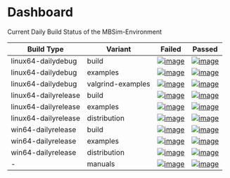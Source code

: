 # Dashboard

Current Daily Build Status of the MBSim-Environment

| Build Type | Variant | Failed | Passed |
|------------|---------|--------|--------|
| linux64-dailydebug | build | [![image](http://www.mbsim-env.de/mbsim/buildsystemstate/linux64-dailydebug-build.nrFailed.svg)](http://www.mbsim-env.de/mbsim/linux64-dailydebug/report/result_current/) | [![image](http://www.mbsim-env.de/mbsim/buildsystemstate/linux64-dailydebug-build.nrPassed.svg)](http://www.mbsim-env.de/mbsim/linux64-dailydebug/report/result_current/) |
| linux64-dailydebug | examples | [![image](http://www.mbsim-env.de/mbsim/buildsystemstate/linux64-dailydebug-examples.nrFailed.svg)](http://www.mbsim-env.de/mbsim/linux64-dailydebug/report/result_current/runexamples_report/result_current/) | [![image](http://www.mbsim-env.de/mbsim/buildsystemstate/linux64-dailydebug-examples.nrPassed.svg)](http://www.mbsim-env.de/mbsim/linux64-dailydebug/report/result_current/runexamples_report/result_current/) |
| linux64-dailydebug | valgrind-examples | [![image](http://www.mbsim-env.de/mbsim/buildsystemstate/linux64-dailydebug-valgrind-examples.nrFailed.svg)](http://www.mbsim-env.de/mbsim/linux64-dailydebug/report/runexamples_valgrind_report/result_current/) | [![image](http://www.mbsim-env.de/mbsim/buildsystemstate/linux64-dailydebug-valgrind-examples.nrPassed.svg)](http://www.mbsim-env.de/mbsim/linux64-dailydebug/report/runexamples_valgrind_report/result_current/) |
| linux64-dailyrelease | build | [![image](http://www.mbsim-env.de/mbsim/buildsystemstate/linux64-dailyrelease-build.nrFailed.svg)](http://www.mbsim-env.de/mbsim/linux64-dailyrelease/report/result_current/) | [![image](http://www.mbsim-env.de/mbsim/buildsystemstate/linux64-dailyrelease-build.nrPassed.svg)](http://www.mbsim-env.de/mbsim/linux64-dailyrelease/report/result_current/) |
| linux64-dailyrelease | examples | [![image](http://www.mbsim-env.de/mbsim/buildsystemstate/linux64-dailyrelease-examples.nrFailed.svg)](http://www.mbsim-env.de/mbsim/linux64-dailyrelease/report/result_current/runexamples_report/result_current/) | [![image](http://www.mbsim-env.de/mbsim/buildsystemstate/linux64-dailyrelease-examples.nrPassed.svg)](http://www.mbsim-env.de/mbsim/linux64-dailyrelease/report/result_current/runexamples_report/result_current/) |
| linux64-dailyrelease | distribution | [![image](http://www.mbsim-env.de/mbsim/buildsystemstate/linux64-dailyrelease-distribution.nrFailed.svg)](http://www.mbsim-env.de/mbsim/linux64-dailyrelease/report_distribute/distribute.out) | [![image](http://www.mbsim-env.de/mbsim/buildsystemstate/linux64-dailyrelease-distribution.nrPassed.svg)](http://www.mbsim-env.de/mbsim/linux64-dailyrelease/report_distribute/distribute.out) |
| win64-dailyrelease | build | [![image](http://www.mbsim-env.de/mbsim/buildsystemstate/win64-dailyrelease-build.nrFailed.svg)](http://www.mbsim-env.de/mbsim/win64-dailyrelease/report/result_current/) | [![image](http://www.mbsim-env.de/mbsim/buildsystemstate/win64-dailyrelease-build.nrPassed.svg)](http://www.mbsim-env.de/mbsim/win64-dailyrelease/report/result_current/) |
| win64-dailyrelease | examples | [![image](http://www.mbsim-env.de/mbsim/buildsystemstate/win64-dailyrelease-examples.nrFailed.svg)](http://www.mbsim-env.de/mbsim/win64-dailyrelease/report/result_current/runexamples_report/result_current/) | [![image](http://www.mbsim-env.de/mbsim/buildsystemstate/win64-dailyrelease-examples.nrPassed.svg)](http://www.mbsim-env.de/mbsim/win64-dailyrelease/report/result_current/runexamples_report/result_current/) |
| win64-dailyrelease | distribution | [![image](http://www.mbsim-env.de/mbsim/buildsystemstate/win64-dailyrelease-distribution.nrFailed.svg)](http://www.mbsim-env.de/mbsim/win64-dailyrelease/report_distribute/distribute.out) | [![image](http://www.mbsim-env.de/mbsim/buildsystemstate/win64-dailyrelease-distribution.nrPassed.svg)](http://www.mbsim-env.de/mbsim/win64-dailyrelease/report_distribute/distribute.out) |
| - | manuals | [![image](http://www.mbsim-env.de/mbsim/buildsystemstate/build-manuals.nrFailed.svg)](http://www.mbsim-env.de/mbsim/doc_manualsbuild.log) | [![image](http://www.mbsim-env.de/mbsim/buildsystemstate/build-manuals.nrPassed.svg)](http://www.mbsim-env.de/mbsim/doc_manualsbuild.log) |
